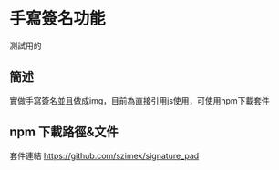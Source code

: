 # 手寫簽名功能
測試用的

## 簡述
實做手寫簽名並且做成img，目前為直接引用js使用，可使用npm下載套件


## npm 下載路徑&文件
套件連結
https://github.com/szimek/signature_pad
